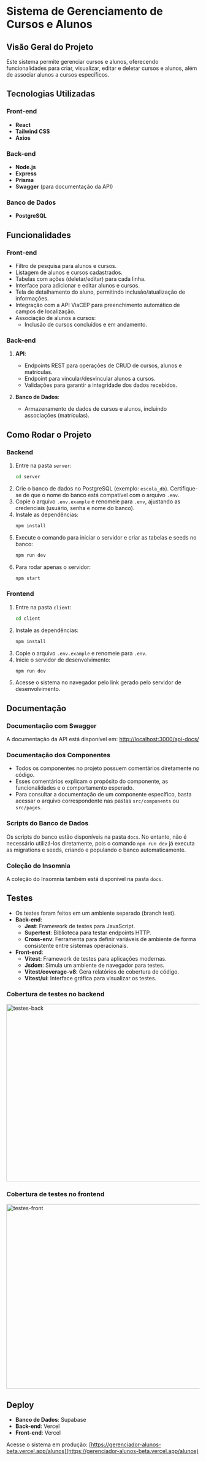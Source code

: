 # Sistema de Gerenciamento de Cursos e Alunos

## Visão Geral do Projeto

Este sistema permite gerenciar cursos e alunos, oferecendo funcionalidades para criar, visualizar, editar e deletar cursos e alunos, além de associar alunos a cursos específicos.

## Tecnologias Utilizadas

### Front-end

- **React**
- **Tailwind CSS**
- **Axios**

### Back-end

- **Node.js**
- **Express**
- **Prisma**
- **Swagger** (para documentação da API)

### Banco de Dados

- **PostgreSQL**

## Funcionalidades

### Front-end

- Filtro de pesquisa para alunos e cursos.
- Listagem de alunos e cursos cadastrados.
- Tabelas com ações (deletar/editar) para cada linha.
- Interface para adicionar e editar alunos e cursos.
- Tela de detalhamento do aluno, permitindo inclusão/atualização de informações.
- Integração com a API ViaCEP para preenchimento automático de campos de localização.
- Associação de alunos a cursos:
  - Inclusão de cursos concluídos e em andamento.

### Back-end

1. **API**:

   - Endpoints REST para operações de CRUD de cursos, alunos e matrículas.
   - Endpoint para vincular/desvincular alunos a cursos.
   - Validações para garantir a integridade dos dados recebidos.

2. **Banco de Dados**:
   - Armazenamento de dados de cursos e alunos, incluindo associações (matrículas).

## Como Rodar o Projeto

### Backend

1. Entre na pasta `server`:
   ```bash
   cd server
   ```
2. Crie o banco de dados no PostgreSQL (exemplo: `escola_db`). Certifique-se de que o nome do banco está compatível com o arquivo `.env`.
3. Copie o arquivo `.env.example` e renomeie para `.env`, ajustando as credenciais (usuário, senha e nome do banco).
4. Instale as dependências:
   ```bash
   npm install
   ```
5. Execute o comando para iniciar o servidor e criar as tabelas e seeds no banco:
   ```bash
   npm run dev
   ```
6. Para rodar apenas o servidor:
   ```bash
   npm start
   ```

### Frontend

1. Entre na pasta `client`:
   ```bash
   cd client
   ```
2. Instale as dependências:
   ```bash
   npm install
   ```
3. Copie o arquivo `.env.example` e renomeie para `.env`.
4. Inicie o servidor de desenvolvimento:
   ```bash
   npm run dev
   ```
5. Acesse o sistema no navegador pelo link gerado pelo servidor de desenvolvimento.

## Documentação

### Documentação com Swagger

A documentação da API está disponível em:
[http://localhost:3000/api-docs/](http://localhost:3000/api-docs/)

### Documentação dos Componentes

- Todos os componentes no projeto possuem comentários diretamente no código.
- Esses comentários explicam o propósito do componente, as funcionalidades e o comportamento esperado.
- Para consultar a documentação de um componente específico, basta acessar o arquivo correspondente nas pastas `src/components` ou `src/pages`.

### Scripts do Banco de Dados

Os scripts do banco estão disponíveis na pasta `docs`. No entanto, não é necessário utilizá-los diretamente, pois o comando `npm run dev` já executa as migrations e seeds, criando e populando o banco automaticamente.

### Coleção do Insomnia

A coleção do Insomnia também está disponível na pasta `docs`.

## Testes

- Os testes foram feitos em um ambiente separado (branch test).
- **Back-end**:
  - **Jest**: Framework de testes para JavaScript.
  - **Supertest**: Biblioteca para testar endpoints HTTP.
  - **Cross-env**: Ferramenta para definir variáveis de ambiente de forma consistente entre sistemas operacionais.
- **Front-end**:
  - **Vitest**: Framework de testes para aplicações modernas.
  - **Jsdom**: Simula um ambiente de navegador para testes.
  - **Vitest/coverage-v8**: Gera relatórios de cobertura de código.
  - **Vitest/ui**: Interface gráfica para visualizar os testes.

 ### Cobertura de testes no backend
 <img width="920" height="463" alt="testes-back" src="https://github.com/user-attachments/assets/2bb55f98-43fa-4849-ba7a-30458544a7a0" />

### Cobertura de testes no frontend
<img width="962" height="482" alt="testes-front" src="https://github.com/user-attachments/assets/dc49b22d-1043-4236-867b-c8f2e992f29f" />

## Deploy

- **Banco de Dados**: Supabase
- **Back-end**: Vercel
- **Front-end**: Vercel

Acesse o sistema em produção:
[https://gerenciador-alunos-beta.vercel.app/alunos](https://gerenciador-alunos-beta.vercel.app/alunos)
